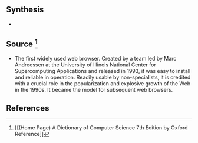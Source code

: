 ## Synthesis
- 
## Source [^1]
- The first widely used web browser. Created by a team led by Marc Andreessen at the University of Illinois National Center for Supercomputing Applications and released in 1993, it was easy to install and reliable in operation. Readily usable by non-specialists, it is credited with a crucial role in the popularization and explosive growth of the Web in the 1990s. It became the model for subsequent web browsers.
## References

[^1]: [[(Home Page) A Dictionary of Computer Science 7th Edition by Oxford Reference]]